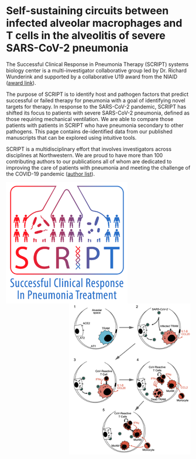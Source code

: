 # Self-sustaining circuits between infected alveolar macrophages and T cells in the alveolitis of severe SARS-CoV-2 pneumonia

The Successful Clinical Response in Pneumonia Therapy (SCRIPT) systems biology center is a multi-investigator collaborative group led by Dr. Richard Wunderink and supported by a collaborative U19 award from the NIAID ([award link](https://projectreporter.nih.gov/project_info_description.cfm?aid=9843971&icde=51116520&ddparam=&ddvalue=&ddsub=&cr=3&csb=default&cs=ASC&pball=)).    
   
The purpose of SCRIPT is to identify host and pathogen factors that predict successful or failed therapy for pneumonia with a goal of identifying novel targets for therapy.  In response to the SARS-CoV-2 pandemic, SCRIPT has shifted its focus to patients with severe SARS-CoV-2 pneumonia, defined as those requiring mechanical ventilation. We are able to compare those patients with patients in SCRIPT who have pneumonia secondary to other pathogens. 
This page contains de-identified data from our published manuscripts that can be explored using intuitive tools.    
   
SCRIPT is a multidisciplinary effort that involves investigators across disciplines at Northwestern. We are proud to have more than 100 contributing authors to our publications all of whom are dedicated to improving the care of patients with pneumonia and meeting the challenge of the COVID-19 pandemic ([author list](https://github.com/NUPulmonary/2020_Grant/blob/master/Supp_Data_File_10.csv)).   
   
<img align="left" src="https://github.com/NUPulmonary/2020_Grant/blob/master/SCRIPT_logo.jpg" width="332" height="332"> <img align="right" src="https://github.com/NUPulmonary/2020_Grant/blob/master/schematic.png" width="332" height="413">
